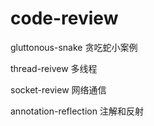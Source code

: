# code-review
gluttonous-snake 贪吃蛇小案例

thread-reivew 多线程

socket-review 网络通信

annotation-reflection 注解和反射